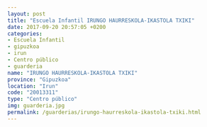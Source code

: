```yaml
---
layout: post
title: "Escuela Infantil IRUNGO HAURRESKOLA-IKASTOLA TXIKI"
date: 2017-09-20 20:57:05 +0200
categories:
- Escuela Infantil
- gipuzkoa
- irun
- Centro público
- guarderia
name: "IRUNGO HAURRESKOLA-IKASTOLA TXIKI"
province: "Gipuzkoa"
location: "Irun"
code: "20013311"
type: "Centro público"
img: guarderia.jpg
permalink: /guarderias/irungo-haurreskola-ikastola-txiki.html
---
```

